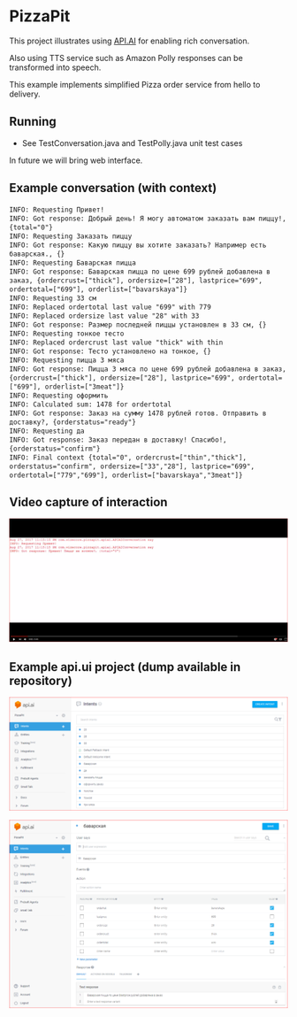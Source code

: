 # PizzaPit

This project illustrates using [API.AI](https://api.ai/) for enabling rich conversation.

Also using TTS service such as Amazon Polly responses can be transformed into speech.

This example implements simplified Pizza order service from hello to delivery.

## Running

  * See TestConversation.java and TestPolly.java unit test cases
  
In future we will bring web interface.

## Example conversation (with context)

```
INFO: Requesting Привет!
INFO: Got response: Добрый день! Я могу автоматом заказать вам пиццу!, {total="0"}
INFO: Requesting Заказать пиццу
INFO: Got response: Какую пиццу вы хотите заказать? Например есть баварская., {}
INFO: Requesting Баварская пицца
INFO: Got response: Баварская пицца по цене 699 рублей добавлена в заказ, {ordercrust=["thick"], ordersize=["28"], lastprice="699", ordertotal=["699"], orderlist=["bavarskaya"]}
INFO: Requesting 33 см
INFO: Replaced ordertotal last value "699" with 779
INFO: Replaced ordersize last value "28" with 33
INFO: Got response: Размер последней пиццы установлен в 33 см, {}
INFO: Requesting тонкое тесто
INFO: Replaced ordercrust last value "thick" with thin
INFO: Got response: Тесто установлено на тонкое, {}
INFO: Requesting пицца 3 мяса
INFO: Got response: Пицца 3 мяса по цене 699 рублей добавлена в заказ, {ordercrust=["thick"], ordersize=["28"], lastprice="699", ordertotal=["699"], orderlist=["3meat"]}
INFO: Requesting оформить
INFO: Calculated sum: 1478 for ordertotal
INFO: Got response: Заказ на сумму 1478 рублей готов. Отправить в доставку?, {orderstatus="ready"}
INFO: Requesting да
INFO: Got response: Заказ передан в доставку! Спасибо!, {orderstatus="confirm"}
INFO: Final context {total="0", ordercrust=["thin","thick"], orderstatus="confirm", ordersize=["33","28"], lastprice="699", ordertotal=["779","699"], orderlist=["bavarskaya","3meat"]}
```

## Video capture of interaction

[![Video capture](capture1.png)](https://www.youtube.com/watch?v=SXMudUG9Dmo&vq=hd720)


## Example api.ui project (dump available in repository)

![List of intents](apiai1.png)

![Editing intent](apiai2.png)
